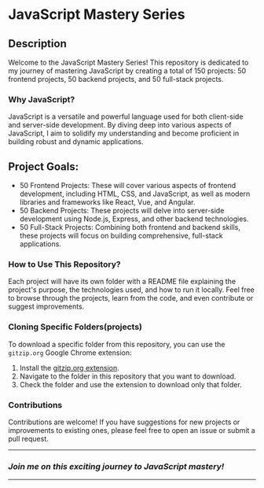 # JavaScript Mastery Series
## Description
Welcome to the JavaScript Mastery Series! This repository is dedicated to my journey of mastering JavaScript by creating a total of 150 projects: 50 frontend projects, 50 backend projects, and 50 full-stack projects.

### Why JavaScript?
JavaScript is a versatile and powerful language used for both client-side and server-side development. By diving deep into various aspects of JavaScript, I aim to solidify my understanding and become proficient in building robust and dynamic applications.

## Project Goals:
- 50 Frontend Projects: These will cover various aspects of frontend development, including HTML, CSS, and JavaScript, as well as modern libraries and frameworks like React, Vue, and Angular.
- 50 Backend Projects: These projects will delve into server-side development using Node.js, Express, and other backend technologies.
- 50 Full-Stack Projects: Combining both frontend and backend skills, these projects will focus on building comprehensive, full-stack applications.
### How to Use This Repository?
Each project will have its own folder with a README file explaining the project's purpose, the technologies used, and how to run it locally. Feel free to browse through the projects, learn from the code, and even contribute or suggest improvements.

###  Cloning Specific Folders(projects)
To download a specific folder from this repository, you can use the `gitzip.org` Google Chrome extension:

1. Install the [gitzip.org extension](https://chromewebstore.google.com/detail/gitzip-for-github/ffabmkklhbepgcgfonabamgnfafbdlkn).
2. Navigate to the folder in this repository that you want to download.
3. Check the folder and use the extension to download only that folder.
### Contributions
Contributions are welcome! If you have suggestions for new projects or improvements to existing ones, please feel free to open an issue or submit a pull request.

---
### **_Join me on this exciting journey to JavaScript mastery!_**
---